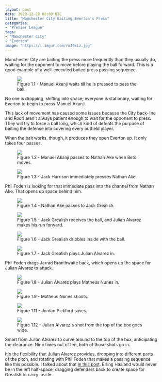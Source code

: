 ```yaml
---
layout: post
date: 2023-12-28 08:00 UTC
title: "Manchester City Baiting Everton's Press"
categories:
- "Premier League"
tags:
- "Manchester City"
- "Everton"
image: "https://i.imgur.com/roJ9xLz.jpg"
---
```


Manchester City are baiting the press more frequently than they usually do, waiting for the opponent to move before playing the ball forward. This is a good example of a well-executed baited press passing sequence.

<!---more--->

<figure>
    <img src="https://i.imgur.com/roJ9xLz.jpg">
    <figcaption>Figure 1.1 - Manuel Akanji waits till he is pressed to pass the ball.</figcaption>
</figure> 

No one is dropping, shifting into space; everyone is stationary, waiting for Everton to begin to press Manuel Akanji. 

This lack of movement has caused some issues because the City back-line and Rodri aren't always patient enough to wait for the opponent to press. They will try to force a ball long, which kind of defeats the purpose of baiting the defense into covering every outfield player. 

When the bait works, though, it produces they open Everton up. It only takes four passes.

<figure>
    <img src="https://i.imgur.com/TxnPPRW.jpg">
    <figcaption>Figure 1.2 - Manuel Akanji passes to Nathan Ake when Beto moves.</figcaption>
</figure> 

<figure>
    <img src="https://i.imgur.com/RMy9lRl.jpg">
    <figcaption>Figure 1.3 - Jack Harrison immediately presses Nathan Ake.</figcaption>
</figure> 

Phil Foden is looking for that immediate pass into the channel from Nathan Ake. That opens up space behind him.

<figure>
    <img src="https://i.imgur.com/GwosEfH.jpg">
    <figcaption>Figure 1.4 - Nathan Ake passes to Jack Grealish.</figcaption>
</figure> 

<figure>
    <img src="https://i.imgur.com/UuEQ72Y.jpg">
    <figcaption>Figure 1.5 - Jack Grealish receives the ball, and Julian Alvarez makes his run forward.</figcaption>
</figure> 

<figure>
    <img src="https://i.imgur.com/yQy5CkK.jpg">
    <figcaption>Figure 1.6 - Jack Grealish dribbles inside with the ball.</figcaption>
</figure> 

<figure>
    <img src="https://i.imgur.com/4aZChKO.jpg">
    <figcaption>Figure 1.7 - Jack Grealish plays Julian Alvarez in.</figcaption>
</figure> 

Phil Foden drags Jarrad Branthwaite back, which opens up the space for Julian Alvarez to attack. 

<figure>
    <img src="https://i.imgur.com/HfjTqh7.jpg">
    <figcaption>Figure 1.8 - Julian Alvarez plays Matheus Nunes in.</figcaption>
</figure> 

<figure>
    <img src="https://i.imgur.com/GnQB9hL.jpg">
    <figcaption>Figure 1.9 - Matheus Nunes shoots.</figcaption>
</figure> 

<figure>
    <img src="https://i.imgur.com/kM2PoW2.jpg">
    <figcaption>Figure 1.11 - Jordan Pickford saves.</figcaption>
</figure> 

<figure>
    <img src="https://i.imgur.com/qBSG6k2.jpg">
    <figcaption>Figure 1.12 - Julian Alvarez's shot from the top of the box goes wide.</figcaption>
</figure> 

Smart from Julian Alvarez to curve around to the top of the box, anticipating the clearance. Nine times out of ten, both of those shots go in. 

It's the flexibility that Julian Alvarez provides, dropping into different parts of the pitch, and rotating with Phil Foden that makes a passing sequence like this possible. I talked about that [in this post](https://tacticsjournal.com/2023/12/17/manchester-citys-with-alvarez-foden-grealish-and-lewis/). Erling Haaland would never be in the left half-space, dragging defenders back to create space for Grealish to carry inside.
